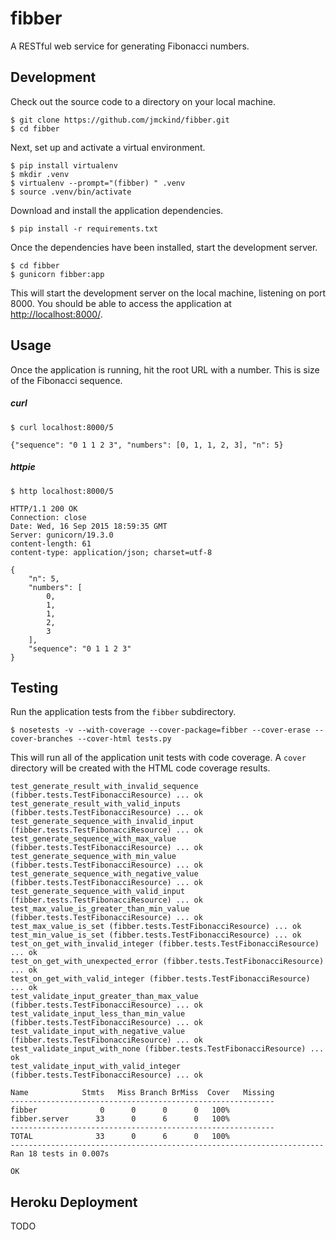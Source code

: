 # fibber

A RESTful web service for generating Fibonacci numbers.

## Development

Check out the source code to a directory on your local machine.

    $ git clone https://github.com/jmckind/fibber.git
    $ cd fibber

Next, set up and activate a virtual environment.

    $ pip install virtualenv
    $ mkdir .venv
    $ virtualenv --prompt="(fibber) " .venv
    $ source .venv/bin/activate

Download and install the application dependencies.

    $ pip install -r requirements.txt

Once the dependencies have been installed, start the development server.

    $ cd fibber
    $ gunicorn fibber:app

This will start the development server on the local machine, listening on port 8000. You should be able to access the application at [http://localhost:8000/](http://localhost:8000).

## Usage

Once the application is running, hit the root URL with a number. This is size of the Fibonacci sequence.

##### curl

    $ curl localhost:8000/5

    {"sequence": "0 1 1 2 3", "numbers": [0, 1, 1, 2, 3], "n": 5}


##### httpie

    $ http localhost:8000/5

    HTTP/1.1 200 OK
    Connection: close
    Date: Wed, 16 Sep 2015 18:59:35 GMT
    Server: gunicorn/19.3.0
    content-length: 61
    content-type: application/json; charset=utf-8

    {
        "n": 5,
        "numbers": [
            0,
            1,
            1,
            2,
            3
        ],
        "sequence": "0 1 1 2 3"
    }

## Testing

Run the application tests from the `fibber` subdirectory.

    $ nosetests -v --with-coverage --cover-package=fibber --cover-erase --cover-branches --cover-html tests.py

This will run all of the application unit tests with code coverage. A `cover` directory will be created with the HTML code coverage results.

    test_generate_result_with_invalid_sequence (fibber.tests.TestFibonacciResource) ... ok
    test_generate_result_with_valid_inputs (fibber.tests.TestFibonacciResource) ... ok
    test_generate_sequence_with_invalid_input (fibber.tests.TestFibonacciResource) ... ok
    test_generate_sequence_with_max_value (fibber.tests.TestFibonacciResource) ... ok
    test_generate_sequence_with_min_value (fibber.tests.TestFibonacciResource) ... ok
    test_generate_sequence_with_negative_value (fibber.tests.TestFibonacciResource) ... ok
    test_generate_sequence_with_valid_input (fibber.tests.TestFibonacciResource) ... ok
    test_max_value_is_greater_than_min_value (fibber.tests.TestFibonacciResource) ... ok
    test_max_value_is_set (fibber.tests.TestFibonacciResource) ... ok
    test_min_value_is_set (fibber.tests.TestFibonacciResource) ... ok
    test_on_get_with_invalid_integer (fibber.tests.TestFibonacciResource) ... ok
    test_on_get_with_unexpected_error (fibber.tests.TestFibonacciResource) ... ok
    test_on_get_with_valid_integer (fibber.tests.TestFibonacciResource) ... ok
    test_validate_input_greater_than_max_value (fibber.tests.TestFibonacciResource) ... ok
    test_validate_input_less_than_min_value (fibber.tests.TestFibonacciResource) ... ok
    test_validate_input_with_negative_value (fibber.tests.TestFibonacciResource) ... ok
    test_validate_input_with_none (fibber.tests.TestFibonacciResource) ... ok
    test_validate_input_with_valid_integer (fibber.tests.TestFibonacciResource) ... ok

    Name            Stmts   Miss Branch BrMiss  Cover   Missing
    -----------------------------------------------------------
    fibber              0      0      0      0   100%
    fibber.server      33      0      6      0   100%
    -----------------------------------------------------------
    TOTAL              33      0      6      0   100%
    ----------------------------------------------------------------------
    Ran 18 tests in 0.007s

    OK

## Heroku Deployment

TODO
